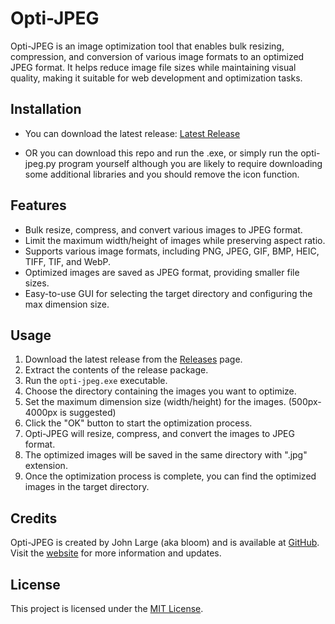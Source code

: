 # Opti-JPEG

Opti-JPEG is an image optimization tool that enables bulk resizing, compression, and conversion of various image formats to an optimized JPEG format. It helps reduce image file sizes while maintaining visual quality, making it suitable for web development and optimization tasks.

## Installation

- You can download the latest release: [Latest Release](https://github.com/studiobloom/opti-jpeg/releases/latest)

- OR you can download this repo and run the .exe, or simply run the opti-jpeg.py program yourself although you are likely to require downloading some additional libraries and you should remove the icon function.

## Features

- Bulk resize, compress, and convert various images to JPEG format.
- Limit the maximum width/height of images while preserving aspect ratio.
- Supports various image formats, including PNG, JPEG, GIF, BMP, HEIC, TIFF, TIF, and WebP.
- Optimized images are saved as JPEG format, providing smaller file sizes.
- Easy-to-use GUI for selecting the target directory and configuring the max dimension size.

## Usage

1. Download the latest release from the [Releases](https://github.com/studiobloom/opti-jpeg/releases) page.
2. Extract the contents of the release package.
3. Run the `opti-jpeg.exe` executable.
4. Choose the directory containing the images you want to optimize.
5. Set the maximum dimension size (width/height) for the images. (500px-4000px is suggested)
6. Click the "OK" button to start the optimization process.
7. Opti-JPEG will resize, compress, and convert the images to JPEG format.
8. The optimized images will be saved in the same directory with ".jpg" extension.
9. Once the optimization process is complete, you can find the optimized images in the target directory.

## Credits

Opti-JPEG is created by John Large (aka bloom) and is available at [GitHub](https://github.com/studiobloom/opti-jpeg). Visit the [website](https://studiobloom.xyz) for more information and updates.

## License

This project is licensed under the [MIT License](LICENSE).
